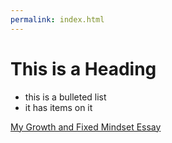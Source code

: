 ```yaml
---
permalink: index.html
---
```


# This is a Heading

* this is a bulleted list
* it has items on it

[My Growth and Fixed Mindset Essay](growth-vs-fixed-mindset.html)
